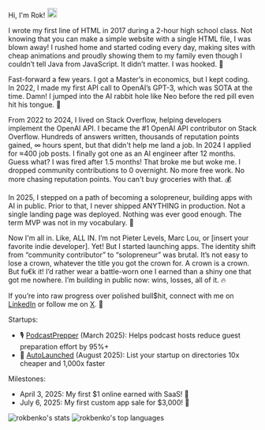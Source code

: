 Hi, I'm Rok! <img src = "./wave.gif" width="20" />

I wrote my first line of HTML in 2017 during a 2-hour high school class. Not knowing that you can make a simple website with a single HTML file, I was blown away! I rushed home and started coding every day, making sites with cheap animations and proudly showing them to my family even though I couldn’t tell Java from JavaScript. It didn’t matter. I was hooked. 🤩

Fast-forward a few years. I got a Master’s in economics, but I kept coding. In 2022, I made my first API call to OpenAI’s GPT-3, which was SOTA at the time. Damn! I jumped into the AI rabbit hole like Neo before the red pill even hit his tongue. 💊

From 2022 to 2024, I lived on Stack Overflow, helping developers implement the OpenAI API. I became the #1 OpenAI API contributor on Stack Overflow. Hundreds of answers written, thousands of reputation points gained, ∞ hours spent, but that didn't help me land a job. In 2024 I applied for ≈400 job posts. I finally got one as an AI engineer after 12 months. Guess what? I was fired after 1.5 months! That broke me but woke me. I dropped community contributions to 0 overnight. No more free work. No more chasing reputation points. You can't buy groceries with that. 💰

In 2025, I stepped on a path of becoming a solopreneur, building apps with AI in public. Prior to that, I never shipped ANYTHING in production. Not a single landing page was deployed. Nothing was ever good enough. The term MVP was not in my vocabulary. 😬

Now I'm all in. Like, ALL IN. I’m not Pieter Levels, Marc Lou, or [insert your favorite indie developer]. Yet! But I started launching apps. The identity shift from “community contributor” to “solopreneur” was brutal. It’s not easy to lose a crown, whatever the title you got the crown for. A crown is a crown. But fu€k it! I’d rather wear a battle-worn one I earned than a shiny one that got me nowhere. I’m building in public now: wins, losses, all of it. 🔥

If you’re into raw progress over polished bull$hit, connect with me on [LinkedIn](https://www.linkedin.com/in/rokbenko) or follow me on [X](https://www.x.com/rokbenko). 🚀

Startups:

- 🎙️ [PodcastPrepper](https://www.podcast-prepper.com/) (March 2025): Helps podcast hosts reduce guest preparation effort by 95%+
- 🚀 [AutoLaunched](https://www.autolaunched.com/) (August 2025): List your startup on directories 10x cheaper and 1,000x faster

Milestones:

- April 3, 2025: My first $1 online earned with SaaS! 🎉
- July 6, 2025: My first custom app sale for $3,000! 🎉

<div>
  <img alt="rokbenko's stats" src="https://github-readme-stats.vercel.app/api?username=rokbenko&theme=dark&show_icons=true&hide_border=true&count_private=true" />
  <img alt="rokbenko's top languages" src="https://rokbenko-stats.vercel.app/api/top-langs/?username=rokbenko&theme=dark&show_icons=true&hide_border=true&layout=compact" />
</div>
